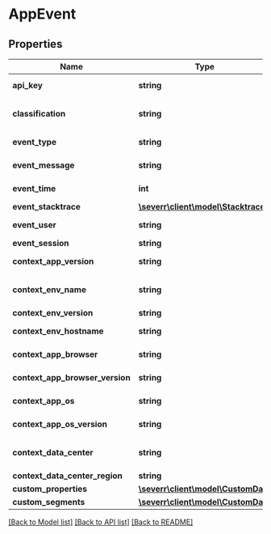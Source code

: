 # AppEvent

## Properties
Name | Type | Description | Notes
------------ | ------------- | ------------- | -------------
**api_key** | **string** | API key generated for the application | 
**classification** | **string** | one of &#39;debug&#39;,&#39;info&#39;,&#39;warning&#39;,&#39;error&#39; or a custom string | 
**event_type** | **string** | type or event or error (eg. NullPointerException) | 
**event_message** | **string** | message containing details of the event or error | 
**event_time** | **int** | (optional) event time in ms since epoch | [optional] 
**event_stacktrace** | [**\severr\client\model\Stacktrace**](Stacktrace.md) |  | [optional] 
**event_user** | **string** | (optional) event user identifying a user | [optional] 
**event_session** | **string** | (optional) session identification | [optional] 
**context_app_version** | **string** | (optional) application version information | [optional] 
**context_env_name** | **string** | (optional) one of &#39;development&#39;,&#39;staging&#39;,&#39;production&#39; or a custom string | [optional] 
**context_env_version** | **string** | (optional) version of environment | [optional] 
**context_env_hostname** | **string** | (optional) hostname or ID of environment | [optional] 
**context_app_browser** | **string** | (optional) browser name if running in a browser (eg. Chrome) | [optional] 
**context_app_browser_version** | **string** | (optional) browser version if running in a browser | [optional] 
**context_app_os** | **string** | (optional) OS the application is running on | [optional] 
**context_app_os_version** | **string** | (optional) OS version the application is running on | [optional] 
**context_data_center** | **string** | (optional) Data center the application is running on or connected to | [optional] 
**context_data_center_region** | **string** | (optional) Data center region | [optional] 
**custom_properties** | [**\severr\client\model\CustomData**](CustomData.md) |  | [optional] 
**custom_segments** | [**\severr\client\model\CustomData**](CustomData.md) |  | [optional] 

[[Back to Model list]](../README.md#documentation-for-models) [[Back to API list]](../README.md#documentation-for-api-endpoints) [[Back to README]](../README.md)


